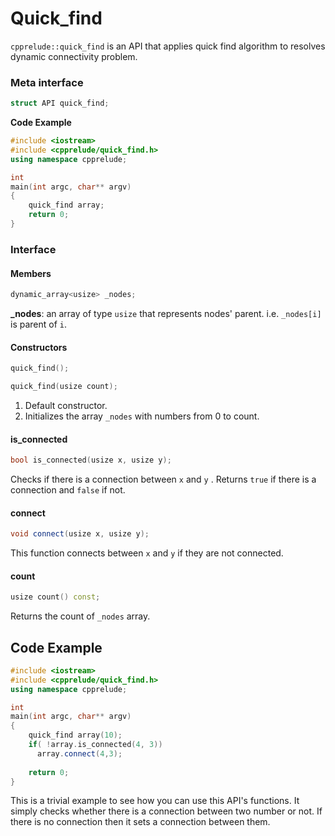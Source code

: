 # Quick_find

`cpprelude::quick_find` is an API that applies quick find algorithm to resolves dynamic connectivity problem. 

### Meta interface

```C++
struct API quick_find;
```

**Code Example**

```C++
#include <iostream>
#include <cpprelude/quick_find.h>
using namespace cpprelude;

int
main(int argc, char** argv)
{
	quick_find array;
	return 0;
}
```

### Interface

#### Members

```C++
dynamic_array<usize> _nodes;
```

**_nodes**: an array of type `usize` that represents nodes' parent. i.e. `_nodes[i]` is parent of `i`.

#### Constructors

```C++
quick_find();

quick_find(usize count);
```

1. Default constructor.
2. Initializes the array `_nodes` with numbers from 0 to count.

#### is_connected

```c++
bool is_connected(usize x, usize y);
```

Checks if there is a connection between `x` and `y` . Returns `true` if there is a connection and `false` if not.

#### connect

```c++
void connect(usize x, usize y);
```

This function connects between `x` and `y` if they are not connected.

#### count

```c++
usize count() const;
```

Returns the count of `_nodes` array.

## Code Example

```c++
#include <iostream>
#include <cpprelude/quick_find.h>
using namespace cpprelude;

int
main(int argc, char** argv)
{
	quick_find array(10);
  	if( !array.is_connected(4, 3))
      array.connect(4,3);
  	
	return 0;
}
```

This is a trivial example to see how you can use this API's functions. It simply checks whether there is a connection between two number or not. If there is no connection then it sets a connection between them.